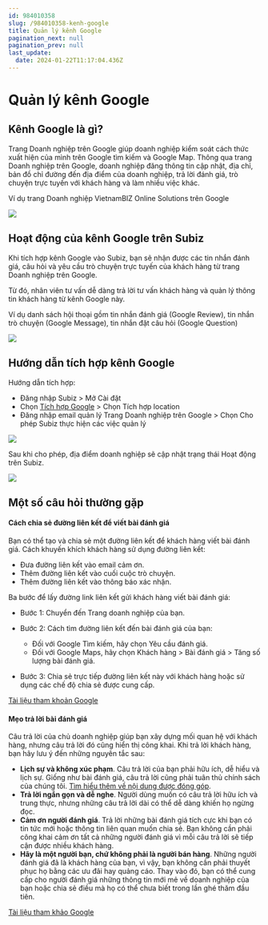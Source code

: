 ```yaml
---
id: 984010358
slug: /984010358-kenh-google
title: Quản lý kênh Google
pagination_next: null
pagination_prev: null
last_update:
  date: 2024-01-22T11:17:04.436Z
---
```


# Quản lý kênh Google



## Kênh Google là gì?


Trang Doanh nghiệp trên Google giúp doanh nghiệp kiểm soát cách thức xuất hiện của mình trên Google tìm kiếm và Google Map. Thông qua trang Doanh nghiệp trên Google, doanh nghiệp đăng thông tin cập nhật, địa chỉ, bản đồ chỉ đường đến địa điểm của doanh nghiệp, trả lời đánh giá, trò chuyện trực tuyến với khách hàng và làm nhiều việc khác.



Ví dụ trang Doanh nghiệp VietnamBIZ Online Solutions trên Google




![](https://vcdn.subiz-cdn.com/file/6645cc749073d60071381be301a651a7676f55deed767ec1b88af812cf6c6efa_acpxkgumifuoofoosble)

## Hoạt động của kênh Google trên Subiz


Khi tích hợp kênh Google vào Subiz, bạn sẽ nhận được các tin nhắn đánh giá, câu hỏi và yêu cầu trò chuyện trực tuyến của khách hàng từ trang Doanh nghiệp trên Google.

Từ đó, nhân viên tư vấn dễ dàng trả lời tư vấn khách hàng và quản lý thông tin khách hàng từ kênh Google này.



Ví dụ danh sách hội thoại gồm tin nhắn đánh giá (Google Review), tin nhắn trò chuyện (Google Message), tin nhắn đặt câu hỏi (Google Question)


![](https://vcdn.subiz-cdn.com/file/a74c547a2e97de778962a74a11ff38de595819feb900c5130a1a07b12bdc667c_acpxkgumifuoofoosble)

## Hướng dẫn tích hợp kênh Google


Hướng dẫn tích hợp:

- Đăng nhập Subiz > Mở Cài đặt
- Chọn [Tích hợp Google](https://app.subiz.com.vn/settings/google-review) > Chọn Tích hợp location
- Đăng nhập email quản lý Trang Doanh nghiệp trên Google > Chọn Cho phép Subiz thực hiện các việc quản lý


![](https://vcdn.subiz-cdn.com/file/573d0b7d6af1c82be19b35bc7dc9a60e76a3a5ddf3a5133afb0e3ba252eeffca_acpxkgumifuoofoosble)




Sau khi cho phép, địa điểm doanh nghiệp sẽ cập nhật trạng thái Hoạt động trên Subiz.




![](https://vcdn.subiz-cdn.com/file/d23fea573f8689e84707ab8eb6986abf381aa022d3f6a12c9072fdbd4343a662_acpxkgumifuoofoosble)



## Một số câu hỏi thường gặp

#### Cách chia sẻ đường liên kết để viết bài đánh giá




Bạn có thể tạo và chia sẻ một đường liên kết để khách hàng viết bài đánh giá. Cách khuyến khích khách hàng sử dụng đường liên kết:

- Đưa đường liên kết vào email cảm ơn.
- Thêm đường liên kết vào cuối cuộc trò chuyện.
- Thêm đường liên kết vào thông báo xác nhận.



Ba bước để lấy đường link liên kết gửi khách hàng viết bài đánh giá:

- Bước 1: Chuyển đến Trang doanh nghiệp của bạn.
- Bước 2: Cách tìm đường liên kết đến bài đánh giá của bạn:

    - Đối với Google Tìm kiếm, hãy chọn Yêu cầu đánh giá.
    - Đối với Google Maps, hãy chọn Khách hàng > Bài đánh giá > Tăng số lượng bài đánh giá.

- Bước 3: Chia sẻ trực tiếp đường liên kết này với khách hàng hoặc sử dụng các chế độ chia sẻ được cung cấp.

[Tài liệu tham khoản Google](https://support.google.com/business/answer/3474122?hl=vi&sjid=5941820785337518414-AP#)


#### Mẹo trả lời bài đánh giá


Câu trả lời của chủ doanh nghiệp giúp bạn xây dựng mối quan hệ với khách hàng, nhưng câu trả lời đó cũng hiển thị công khai. Khi trả lời khách hàng, bạn hãy lưu ý đến những nguyên tắc sau:

- **Lịch sự và không xúc phạm**. Câu trả lời của bạn phải hữu ích, dễ hiểu và lịch sự. Giống như bài đánh giá, câu trả lời cũng phải tuân thủ chính sách của chúng tôi. [Tìm hiểu thêm về nội dung được đóng góp](https://support.google.com/contributionpolicy/answer/7400114).
- **Trả lời ngắn gọn và dễ nghe**. Người dùng muốn có câu trả lời hữu ích và trung thực, nhưng những câu trả lời dài có thể dễ dàng khiến họ ngừng đọc.
- **Cảm ơn người đánh giá**. Trả lời những bài đánh giá tích cực khi bạn có tin tức mới hoặc thông tin liên quan muốn chia sẻ. Bạn không cần phải công khai cảm ơn tất cả những người đánh giá vì mỗi câu trả lời sẽ tiếp cận được nhiều khách hàng.
- **Hãy là một người bạn, chứ không phải là người bán hàng**. Những người đánh giá đã là khách hàng của bạn, vì vậy, bạn không cần phải thuyết phục họ bằng các ưu đãi hay quảng cáo. Thay vào đó, bạn có thể cung cấp cho người đánh giá những thông tin mới mẻ về doanh nghiệp của bạn hoặc chia sẻ điều mà họ có thể chưa biết trong lần ghé thăm đầu tiên.

[Tài liệu tham khảo Google](https://support.google.com/business/answer/3474050?sjid=5941820785337518414-AP#zippy=%2Cc%C3%A1c-ph%C6%B0%C6%A1ng-ph%C3%A1p-hay-nh%E1%BA%A5t-%C4%91%E1%BB%83-tr%E1%BA%A3-l%E1%BB%9Di-b%C3%A0i-%C4%91%C3%A1nh-gi%C3%A1-ti%C3%AAu-c%E1%BB%B1c%2Cvi%E1%BA%BFt-c%C3%A2u-tr%E1%BA%A3-l%E1%BB%9Di-h%E1%BB%AFu-%C3%ADch)